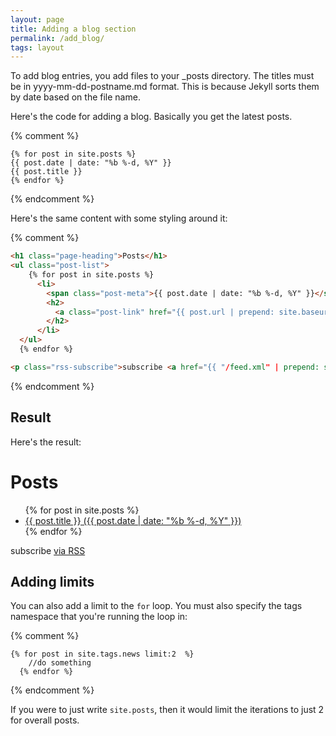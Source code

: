 ```yaml
---
layout: page
title: Adding a blog section
permalink: /add_blog/
tags: layout
--- 
```


To add blog entries, you add files to your _posts directory. The titles must be in yyyy-mm-dd-postname.md format. This is because Jekyll sorts them by date based on the file name. 

Here's the code for adding a blog. Basically you get the latest posts. 


{% comment %}

```liquid
{% for post in site.posts %}
{{ post.date | date: "%b %-d, %Y" }}
{{ post.title }}
{% endfor %}
```

{% endcomment %}


Here's the same content with some styling around it:

{% comment %}

```html
<h1 class="page-heading">Posts</h1>
<ul class="post-list">
    {% for post in site.posts %}
      <li>
        <span class="post-meta">{{ post.date | date: "%b %-d, %Y" }}</span>
        <h2>
          <a class="post-link" href="{{ post.url | prepend: site.baseurl }}">{{ post.title }}</a>
        </h2>
      </li>
  </ul>
  {% endfor %}

<p class="rss-subscribe">subscribe <a href="{{ "/feed.xml" | prepend: site.baseurl }}">via RSS</a></p>
```

{% endcomment %}



## Result

Here's the result:

<h1 class="page-heading">Posts</h1>
<ul class="post-list">
    {% for post in site.posts %}
      <li><a class="post-link" href="{{ post.url | prepend: site.baseurl }}">{{ post.title }} ({{ post.date | date: "%b %-d, %Y" }})</a></li>
    {% endfor %}
</ul>

<p class="rss-subscribe">subscribe <a href="{{ "/feed.xml" | prepend: site.baseurl }}">via RSS</a></p>

## Adding limits

You can also add a limit to the `for` loop. You must also specify the tags namespace that you're running the loop in:

{% comment %}

```liquid
{% for post in site.tags.news limit:2  %}
    //do something
  {% endfor %}
```
{% endcomment %}

If you were to just write `site.posts`, then it would limit the iterations to just 2 for overall posts.

